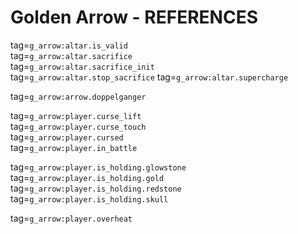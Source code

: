 # Golden Arrow - REFERENCES

tag=`g_arrow:altar.is_valid`  
tag=`g_arrow:altar.sacrifice`  
tag=`g_arrow:altar.sacrifice_init`  
tag=`g_arrow:altar.stop_sacrifice`
tag=`g_arrow:altar.supercharge`  

tag=`g_arrow:arrow.doppelganger`  

tag=`g_arrow:player.curse_lift`  
tag=`g_arrow:player.curse_touch`  
tag=`g_arrow:player.cursed`  
tag=`g_arrow:player.in_battle`  

tag=`g_arrow:player.is_holding.glowstone`  
tag=`g_arrow:player.is_holding.gold`  
tag=`g_arrow:player.is_holding.redstone`  
tag=`g_arrow:player.is_holding.skull`  

tag=`g_arrow:player.overheat`
